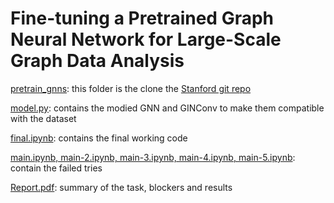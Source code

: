 # Fine-tuning a Pretrained Graph Neural Network for Large-Scale Graph Data Analysis

[pretrain_gnns](pretrain_gnns): this folder is the clone the [Stanford git repo](https://github.com/snap-stanford/pretrain-gnns/tree/master)

[model.py](pretrain_gnns/bio/model.py): contains the modied GNN and GINConv to make them compatible with the dataset

[final.ipynb](final.ipynb): contains the final working code

[main.ipynb, main-2.ipynb, main-3.ipynb, main-4.ipynb, main-5.ipynb](): contain the failed tries

[Report.pdf](Report.pdf): summary of the task, blockers and results
